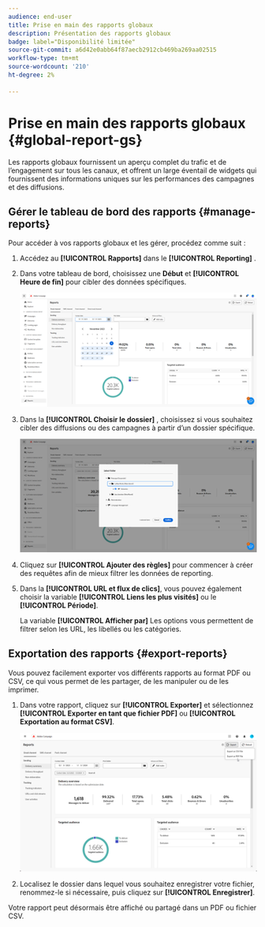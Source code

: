 ```yaml
---
audience: end-user
title: Prise en main des rapports globaux
description: Présentation des rapports globaux
badge: label="Disponibilité limitée"
source-git-commit: a6d42e0abb64f87aecb2912cb469ba269aa02515
workflow-type: tm+mt
source-wordcount: '210'
ht-degree: 2%

---
```



# Prise en main des rapports globaux {#global-report-gs}

Les rapports globaux fournissent un aperçu complet du trafic et de l’engagement sur tous les canaux, et offrent un large éventail de widgets qui fournissent des informations uniques sur les performances des campagnes et des diffusions.

## Gérer le tableau de bord des rapports {#manage-reports}

Pour accéder à vos rapports globaux et les gérer, procédez comme suit :

1. Accédez au **[!UICONTROL Rapports]** dans le **[!UICONTROL Reporting]** .

1. Dans votre tableau de bord, choisissez une **Début** et **[!UICONTROL Heure de fin]** pour cibler des données spécifiques.

   ![](assets/global_report_manage_1.png)

1. Dans la **[!UICONTROL Choisir le dossier]** , choisissez si vous souhaitez cibler des diffusions ou des campagnes à partir d’un dossier spécifique.

   ![](assets/global_report_manage_2.png)

1. Cliquez sur **[!UICONTROL Ajouter des règles]** pour commencer à créer des requêtes afin de mieux filtrer les données de reporting.

1. Dans la **[!UICONTROL URL et flux de clics]**, vous pouvez également choisir la variable **[!UICONTROL Liens les plus visités]** ou le **[!UICONTROL Période]**.

   La variable **[!UICONTROL Afficher par]** Les options vous permettent de filtrer selon les URL, les libellés ou les catégories.

## Exportation des rapports {#export-reports}

Vous pouvez facilement exporter vos différents rapports au format PDF ou CSV, ce qui vous permet de les partager, de les manipuler ou de les imprimer.

1. Dans votre rapport, cliquez sur **[!UICONTROL Exporter]** et sélectionnez **[!UICONTROL Exporter en tant que fichier PDF]** ou **[!UICONTROL Exportation au format CSV]**.

   ![](assets/global_report_export.png)

1. Localisez le dossier dans lequel vous souhaitez enregistrer votre fichier, renommez-le si nécessaire, puis cliquez sur **[!UICONTROL Enregistrer]**.

Votre rapport peut désormais être affiché ou partagé dans un PDF ou fichier CSV.

